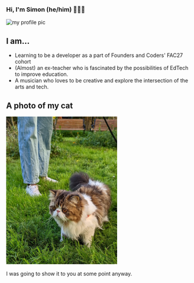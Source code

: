 ### Hi, I'm Simon (he/him) 👋👋👋

<img src="profilepic.jpg" alt="my profile pic" width="300"/>

## I am...

- Learning to be a developer as a part of Founders and Coders' FAC27 cohort
- (Almost) an ex-teacher who is fascinated by the possibilities of EdTech to improve education.
- A musician who loves to be creative and explore the intersection of the arts and tech.

## A photo of my cat

<img src="musuko.jpg" alt="my profile pic" width="300"/>

I was going to show it to you at some point anyway.



<!--
**simonryrie/simonryrie** is a ✨ _special_ ✨ repository because its `README.md` (this file) appears on your GitHub profile.

Here are some ideas to get you started:

- 🔭 I’m currently working on ...
- 🌱 I’m currently learning ...
- 👯 I’m looking to collaborate on ...
- 🤔 I’m looking for help with ...
- 💬 Ask me about ...
- 📫 How to reach me: ...
- 😄 Pronouns: ...
- ⚡ Fun fact: ...
-->
